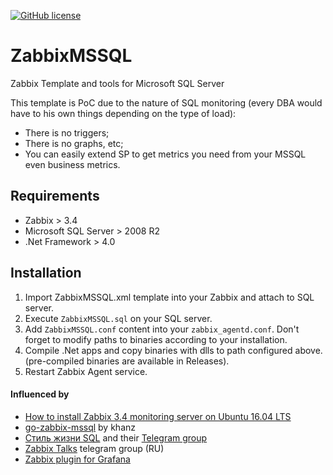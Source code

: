 [![GitHub license](https://img.shields.io/badge/license-MIT-blue.svg)](https://github.com/dreik/ZabbixMSSQL/blob/master/LICENSE)

# ZabbixMSSQL
Zabbix Template and tools for Microsoft SQL Server

This template is PoC due to the nature of SQL monitoring (every DBA would have to his own things depending on the type of load):
- There is no triggers;
- There is no graphs, etc;
- You can easily extend SP to get metrics you need from your MSSQL even business metrics.

## Requirements
* Zabbix > 3.4
* Microsoft SQL Server > 2008 R2
* .Net Framework > 4.0

## Installation
1. Import ZabbixMSSQL.xml template into your Zabbix and attach to SQL server.
2. Execute `ZabbixMSSQL.sql` on your SQL server.
2. Add `ZabbixMSSQL.conf` content into your `zabbix_agentd.conf`. Don't forget to modify paths to binaries according to your installation.
3. Compile .Net apps and copy binaries with dlls to path configured above. (pre-compiled binaries are available in Releases).
4. Restart Zabbix Agent service.

#### Influenced by
- [How to install Zabbix 3.4 monitoring server on Ubuntu 16.04 LTS](http://yallalabs.com/linux/how-to-install-zabbix-3-4-monitoring-server-on-ubuntu-16-04-lts/)
- [go-zabbix-mssql](https://github.com/khannz/go-zabbix-mssql) by khanz
- [Стиль жизни SQL](http://sqlcom.ru/) and their [Telegram group](https://t.me/sqlcom)
- [Zabbix Talks](https://t.me/ZabbixPro) telegram group (RU)
- [Zabbix plugin for Grafana](https://github.com/alexanderzobnin/grafana-zabbix)